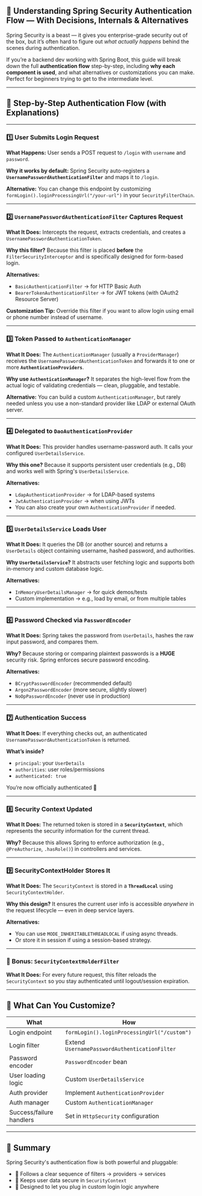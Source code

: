 ## 🔐 Understanding Spring Security Authentication Flow — With Decisions, Internals & Alternatives

Spring Security is a beast — it gives you enterprise-grade security out of the box, but it’s often hard to figure out *what actually happens* behind the scenes during authentication.

If you’re a backend dev working with Spring Boot, this guide will break down the full **authentication flow** step-by-step, including **why each component is used**, and what alternatives or customizations you can make. Perfect for beginners trying to get to the intermediate level.

---

## 🔄 Step-by-Step Authentication Flow (with Explanations)

---

### 1️⃣ **User Submits Login Request**

**What Happens:**
User sends a POST request to `/login` with `username` and `password`.

**Why it works by default:**
Spring Security auto-registers a **`UsernamePasswordAuthenticationFilter`** and maps it to `/login`.

**Alternative:**
You can change this endpoint by customizing `formLogin().loginProcessingUrl("/your-url")` in your `SecurityFilterChain`.

---

### 2️⃣ **`UsernamePasswordAuthenticationFilter` Captures Request**

**What It Does:**
Intercepts the request, extracts credentials, and creates a `UsernamePasswordAuthenticationToken`.

**Why this filter?**
Because this filter is placed **before** the `FilterSecurityInterceptor` and is specifically designed for form-based login.

**Alternatives:**

* `BasicAuthenticationFilter` → for HTTP Basic Auth
* `BearerTokenAuthenticationFilter` → for JWT tokens (with OAuth2 Resource Server)

**Customization Tip:**
Override this filter if you want to allow login using email or phone number instead of username.

---

### 3️⃣ **Token Passed to `AuthenticationManager`**

**What It Does:**
The `AuthenticationManager` (usually a `ProviderManager`) receives the `UsernamePasswordAuthenticationToken` and forwards it to one or more **`AuthenticationProviders`**.

**Why use `AuthenticationManager`?**
It separates the high-level flow from the actual logic of validating credentials — clean, pluggable, and testable.

**Alternative:**
You can build a custom `AuthenticationManager`, but rarely needed unless you use a non-standard provider like LDAP or external OAuth server.

---

### 4️⃣ **Delegated to `DaoAuthenticationProvider`**

**What It Does:**
This provider handles username-password auth. It calls your configured `UserDetailsService`.

**Why this one?**
Because it supports persistent user credentials (e.g., DB) and works well with Spring's `UserDetailsService`.

**Alternatives:**

* `LdapAuthenticationProvider` → for LDAP-based systems
* `JwtAuthenticationProvider` → when using JWTs
* You can also create your own `AuthenticationProvider` if needed.

---

### 5️⃣ **`UserDetailsService` Loads User**

**What It Does:**
It queries the DB (or another source) and returns a `UserDetails` object containing username, hashed password, and authorities.

**Why `UserDetailsService`?**
It abstracts user fetching logic and supports both in-memory and custom database logic.

**Alternatives:**

* `InMemoryUserDetailsManager` → for quick demos/tests
* Custom implementation → e.g., load by email, or from multiple tables

---

### 6️⃣ **Password Checked via `PasswordEncoder`**

**What It Does:**
Spring takes the password from `UserDetails`, hashes the raw input password, and compares them.

**Why?**
Because storing or comparing plaintext passwords is a **HUGE** security risk. Spring enforces secure password encoding.

**Alternatives:**

* `BCryptPasswordEncoder` (recommended default)
* `Argon2PasswordEncoder` (more secure, slightly slower)
* `NoOpPasswordEncoder` (never use in production)

---

### 7️⃣ **Authentication Success**

**What It Does:**
If everything checks out, an authenticated `UsernamePasswordAuthenticationToken` is returned.

**What’s inside?**

* `principal`: your `UserDetails`
* `authorities`: user roles/permissions
* `authenticated: true`

You’re now officially authenticated 🎉

---

### 8️⃣ **Security Context Updated**

**What It Does:**
The returned token is stored in a **`SecurityContext`**, which represents the security information for the current thread.

**Why?**
Because this allows Spring to enforce authorization (e.g., `@PreAuthorize`, `.hasRole()`) in controllers and services.

---

### 9️⃣ **SecurityContextHolder Stores It**

**What It Does:**
The `SecurityContext` is stored in a **`ThreadLocal`** using `SecurityContextHolder`.

**Why this design?**
It ensures the current user info is accessible *anywhere* in the request lifecycle — even in deep service layers.

**Alternatives:**

* You can use `MODE_INHERITABLETHREADLOCAL` if using async threads.
* Or store it in session if using a session-based strategy.

---

### 🔁 Bonus: `SecurityContextHolderFilter`

**What It Does:**
For every future request, this filter reloads the `SecurityContext` so you stay authenticated until logout/session expiration.

---

## 🔧 What Can You Customize?

| What                     | How                                           |
| ------------------------ | --------------------------------------------- |
| Login endpoint           | `formLogin().loginProcessingUrl("/custom")`   |
| Login filter             | Extend `UsernamePasswordAuthenticationFilter` |
| Password encoder         | `PasswordEncoder` bean                        |
| User loading logic       | Custom `UserDetailsService`                   |
| Auth provider            | Implement `AuthenticationProvider`            |
| Auth manager             | Custom `AuthenticationManager`                |
| Success/failure handlers | Set in `HttpSecurity` configuration           |

---

## 🎯 Summary

Spring Security's authentication flow is both powerful and pluggable:

* 🔄 Follows a clear sequence of filters → providers → services
* 🔐 Keeps user data secure in `SecurityContext`
* 🧱 Designed to let you plug in custom login logic anywhere

